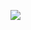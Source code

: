 [![](https://mermaid.ink/img/pako:eNqtlMtu2zAQRX9lwLUettQ6iRZZFA1aFM0DsFetioIRRxYTiVQ4lBPD8L93aNkGsnDbANFKmLm653JIaiMqq1AUgvBpQFPhZy2XTnalAX4-OftM6OLLyzm6FboCvi4Wd3B3O19A431PRZqSH5RGSipKGmxJm0ed1DrFF9n1Lcq-Tw0-_zbW42nP6-9xiDEKxnLMgr10T_1y9SYoA-kvhq-QJ9b5NmInteH2aehrwfsxH_6BDP1REYYCLdYebA1H0f4FyEvnCfAFq8Frs4QH2s0IfCM9uHBAiPvf5rc3oKSXUDvbAe2oB8K7rCqYc2prTq7r5wYqazwaX0ApbixYgxy8x4oD-gaBemk0NaDN06BJe81mIgqxMXyRTbI8nkzjaVYK2EaQJMmv_xvSOB0cKbjiBNBIo1pu7cdkFDraubDIgtLUt3ItItGh4_1QfNk2gVQKtuiwFCGQku6xFKXZsk4O3s7XphKFdwNGYuhD7P3FFEUtWzpWr5T21h2LrZVMF8VG-HUfrvVSk2dLHlatl6E-uJbLh70I7WSpfTPcJ5XtUtKq4UPQrC5m6Sybncssx9lZLj_muarupxfndfZhWquzyTSTYruNBO741-M_ZPcriQSP_oe1h6TbP_0SgF0?type=png)](https://mermaid.live/edit#pako:eNqtlMtu2zAQRX9lwLUettQ6iRZZFA1aFM0DsFetioIRRxYTiVQ4lBPD8L93aNkGsnDbANFKmLm653JIaiMqq1AUgvBpQFPhZy2XTnalAX4-OftM6OLLyzm6FboCvi4Wd3B3O19A431PRZqSH5RGSipKGmxJm0ed1DrFF9n1Lcq-Tw0-_zbW42nP6-9xiDEKxnLMgr10T_1y9SYoA-kvhq-QJ9b5NmInteH2aehrwfsxH_6BDP1REYYCLdYebA1H0f4FyEvnCfAFq8Frs4QH2s0IfCM9uHBAiPvf5rc3oKSXUDvbAe2oB8K7rCqYc2prTq7r5wYqazwaX0ApbixYgxy8x4oD-gaBemk0NaDN06BJe81mIgqxMXyRTbI8nkzjaVYK2EaQJMmv_xvSOB0cKbjiBNBIo1pu7cdkFDraubDIgtLUt3ItItGh4_1QfNk2gVQKtuiwFCGQku6xFKXZsk4O3s7XphKFdwNGYuhD7P3FFEUtWzpWr5T21h2LrZVMF8VG-HUfrvVSk2dLHlatl6E-uJbLh70I7WSpfTPcJ5XtUtKq4UPQrC5m6Sybncssx9lZLj_muarupxfndfZhWquzyTSTYruNBO741-M_ZPcriQSP_oe1h6TbP_0SgF0)